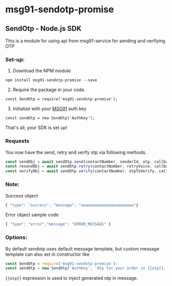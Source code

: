# msg91-sendotp-promise
## SendOtp - Node.js SDK

This is a module for using api from msg91-service for sending and verifying OTP

### Set-up:

1. Download the NPM module
```
npm install msg91-sendotp-promise --save
```
2. Require the package in your code.
```
const SendOtp = require('msg91-sendotp-promise');
```
3. Initialize with your [MSG91](https://msg91.com) auth key
```
const sendOtp = new SendOtp('AuthKey');
```
That's all, your SDK is set up!

### Requests

You now have the send, retry and verify otp via following methods.
```javascript
const sendObj = await sendOtp.send(contactNumber, senderId, otp, callback); //otp is optional if not sent it'll be generated automatically
const resendObj = await sendOtp.retry(contactNumber, retryVoice, callback);
const verifyObj = await sendOtp.verify(contactNumber, otpToVerify, callback);
```

### Note:
Success object
```javascript
{ "type": "success", "message": "aaaaaaaaaaaaaaaaaaaaaaa"}
```
Error object sample code
```javascript
{ "type": "error","message": "ERROR_MESSAGE" }
```

### Options:

By default sendotp uses default message template, but custom message template can also set in constructor like
```javascript
const SendOtp = require('msg91-sendotp-promise');
const sendOtp = new SendOtp('AuthKey', 'Otp for your order is {{otp}}, please do not share it with anybody');
```
`{{otp}}` expression is used to inject generated otp in message.